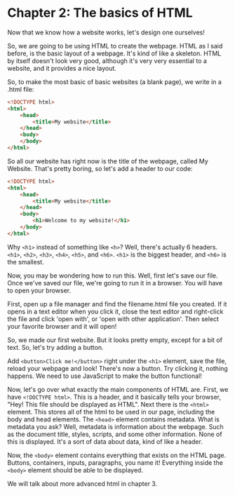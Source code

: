 # Chapter 2: The basics of HTML
Now that we know how a website works, let's design one ourselves!

So, we are going to be using HTML to create the webpage. HTML as I said before, is the basic layout of a webpage. It's kind of like a skeleton. HTML by itself doesn't look very good, although it's very very essential to a website, and it provides a nice layout.

So, to make the most basic of basic websites (a blank page), we write in a .html file:
```html
<!DOCTYPE html>
<html>
    <head>
        <title>My website</title>
    </head>
    <body>
    </body>
</html>
```

So all our website has right now is the title of the webpage, called My Website. That's pretty boring, so let's add a header to our code:
```html
<!DOCTYPE html>
<html>
    <head>
        <title>My website</title>
    </head>
    <body>
        <h1>Welcome to my website!</h1>
    </body>
</html>
```

Why `<h1>` instead of something like `<h>`? Well, there's actually 6 headers. `<h1>`, `<h2>`, `<h3>`, `<h4>`, `<h5>`, and `<h6>`.
`<h1>` is the biggest header, and `<h6>` is the smallest.

Now, you may be wondering how to run this. Well, first let's save our file. Once we've saved our file, we're going to run it in a browser. You will have to open your browser.

First, open up a file manager and find the filename.html file you created. If it opens in a text editor when you click it, close the text editor and right-click the file and click 'open with', or 'open with other application'. Then select your favorite browser and it will open!

So, we made our first website. But it looks pretty empty, except for a bit of text. So, let's try adding a button.

Add `<button>Click me!</button>` right under the `<h1>` element, save the file, reload your webpage and look! There's now a button. Try clicking it, nothing happens. We need to use JavaScript to make the button functional!

Now, let's go over what exactly the main components of HTML are. First, we have `<!DOCTYPE html>`. This is a header, and it basically tells your browser, "Hey! This file should be displayed as HTML".
Next there is the `<html>` element. This stores all of the html to be used in our page, including the body and head elements.
The `<head>` element contains metadata. What is metadata you ask? Well, metadata is information about the webpage. Such as the document title, styles, scripts, and some other information. None of this is displayed. It's a sort of data about data, kind of like a header.

Now, the `<body>` element contains everything that exists on the HTML page. Buttons, containers, inputs, paragraphs, you name it! Everything inside the `<body>` element should be able to be displayed.

We will talk about more advanced html in chapter 3. 
